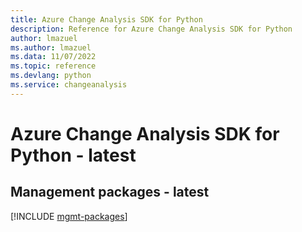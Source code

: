 ```yaml
---
title: Azure Change Analysis SDK for Python
description: Reference for Azure Change Analysis SDK for Python
author: lmazuel
ms.author: lmazuel
ms.data: 11/07/2022
ms.topic: reference
ms.devlang: python
ms.service: changeanalysis
---
```

# Azure Change Analysis SDK for Python - latest

## Management packages - latest
[!INCLUDE [mgmt-packages](change-analysis-mgmt-index.md)]
